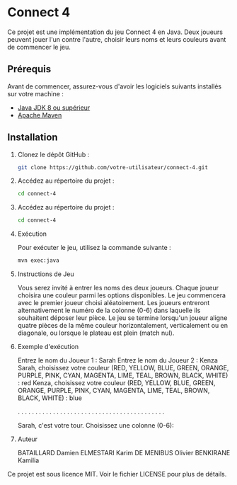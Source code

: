 # Connect 4

Ce projet est une implémentation du jeu Connect 4 en Java. Deux joueurs peuvent jouer l'un contre l'autre, choisir leurs noms et leurs couleurs avant de commencer le jeu.

## Prérequis

Avant de commencer, assurez-vous d'avoir les logiciels suivants installés sur votre machine :

- [Java JDK 8 ou supérieur](https://www.oracle.com/java/technologies/javase-jdk11-downloads.html)
- [Apache Maven](https://maven.apache.org/download.cgi)

## Installation

1. Clonez le dépôt GitHub :

   ```sh
   git clone https://github.com/votre-utilisateur/connect-4.git

2. Accédez au répertoire du projet :

    ```sh
    cd connect-4

3. Accédez au répertoire du projet :

    ```sh
    cd connect-4

4. Exécution
    
    Pour exécuter le jeu, utilisez la commande suivante :

    ```sh
    mvn exec:java

5. Instructions de Jeu
    
    Vous serez invité à entrer les noms des deux joueurs.
    Chaque joueur choisira une couleur parmi les options disponibles.
    Le jeu commencera avec le premier joueur choisi aléatoirement.
    Les joueurs entreront alternativement le numéro de la colonne (0-6) dans laquelle ils souhaitent déposer leur pièce.
    Le jeu se termine lorsqu'un joueur aligne quatre pièces de la même couleur horizontalement, verticalement ou en diagonale, ou lorsque le plateau est plein (match nul).

6. Exemple d'exécution

    Entrez le nom du Joueur 1 :
    Sarah
    Entrez le nom du Joueur 2 :
    Kenza
    Sarah, choisissez votre couleur (RED, YELLOW, BLUE, GREEN, ORANGE, PURPLE, PINK, CYAN, MAGENTA, LIME, TEAL, BROWN, BLACK, WHITE) :
    red
    Kenza, choisissez votre couleur (RED, YELLOW, BLUE, GREEN, ORANGE, PURPLE, PINK, CYAN, MAGENTA, LIME, TEAL, BROWN, BLACK, WHITE) :
    blue

    . . . . . . .
    . . . . . . .
    . . . . . . .
    . . . . . . .
    . . . . . . .
    . . . . . . .

    Sarah, c'est votre tour. Choisissez une colonne (0-6):

7. Auteur

    BATAILLARD Damien
    ELMESTARI Karim
    DE MENIBUS Olivier
    BENKIRANE Kamilia

Ce projet est sous licence MIT. Voir le fichier LICENSE pour plus de détails.